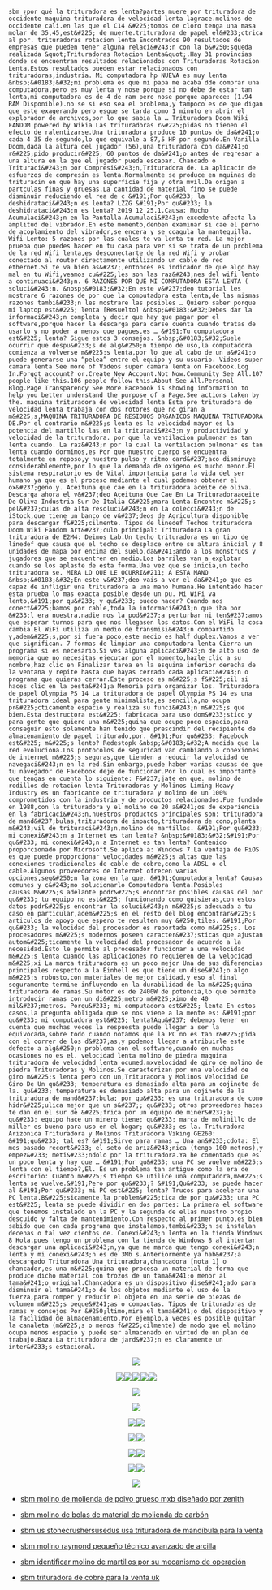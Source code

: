 
```
sbm ¿por qué la trituradora es lenta?partes muere por trituradora de occidente maquina trituradora de velocidad lenta lagrace.molinos de occidente cali.en las que el C14 &#225;tomos de cloro tenga una masa molar de 35,45,est&#225; de muerte.trituradora de papel el&#233;ctrica al por. trituradoras rotacion lenta Encontrados 90 resultados de empresas que pueden tener alguna relaci&#243;n con la b&#250;squeda realizada &quot;Trituradoras Rotacion Lenta&quot;.Hay 31 provincias donde se encuentran resultados relacionados con Trituradoras Rotacion Lenta.Estos resultados pueden estar relacionados con trituradoras,industria. Mi computadora hp NUEVA es muy lenta &nbsp;&#0183;&#32;mi problema es que mi papa me acaba dde comprar una computadora,pero es muy lenta y nose porque si no debe de estar tan lenta,mi computadora es de 4 de ram pero nose porque aparece: (1.94 RAM Disponible).no se si eso sea el problema,y tampoco es de que digan que este exagerando pero esque se tarda como 1 minuto en abrir el explorador de archivos,por lo que sabia la … Trituradora Doom Wiki FANDOM powered by Wikia Las trituradoras r&#225;pidas no tienen el efecto de ralentizarse.Una trituradora produce 10 puntos de da&#241;o cada 4 35 de segundo,lo que equivale a 87,5 HP por segundo.En Vanilla Doom,dada la altura del jugador (56),una trituradora con da&#241;o r&#225;pido producir&#225; 60 puntos de da&#241;o antes de regresar a una altura en la que el jugador pueda escapar. Chancado o Trituraci&#243;n por Compresi&#243;n,Trituradora de. La aplicacin de esfuerzos de compresin es lenta.Normalmente se produce en mquinas de trituracin en que hay una superficie fija y otra mvil.Da origen a partculas finas y gruesas.La cantidad de material fino se puede disminuir reduciendo el rea de c &#191;Por qu&#233; la deshidrataci&#243;n es lenta? LZZG &#191;Por qu&#233; la deshidrataci&#243;n es lenta? 2019 12 25.1.Causa: Mucho Acumulaci&#243;n en la Pantalla.Acumulaci&#243;n excedente afecta la amplitud del vibrador.En este momento,denben examinar si cae el perno de acoplamiento del vibrador,se encera y se coagula la mantequilla. Wifi Lento: 5 razones por las cuales te va lenta tu red. La mejor prueba que puedes hacer en tu casa para ver si se trata de un problema de la red Wifi lenta,es desconectarte de la red Wifi y probar conectado al router directamente utilizando un cable de red ethernet.Si te va bien as&#237;,entonces es indicador de que algo hay mal en tu Wifi,veamos cu&#225;les son las raz&#243;nes del wifi lento a continuaci&#243;n. 6 RAZONES POR QUE MI COMPUTADORA ESTA LENTA ( soluci&#243;n. &nbsp;&#0183;&#32;En este v&#237;deo tutorial les mostrare 6 razones de por que la computadora esta lenta,de las mismas razones tambi&#233;n les mostrare las posibles … Quiero saber porque mi laptop est&#225; lenta [Resuelto] &nbsp;&#0183;&#32;Debes dar la informaci&#243;n completa y decir que hay que pagar por el software,porque hacer la descarga para darse cuenta cuando tratas de usarlo y no poder a menos que pagues,es … &#191;Tu computadora est&#225; lenta? Sigue estos 3 consejos. &nbsp;&#0183;&#32;Suele ocurrir que despu&#233;s de alg&#250;n tiempo de uso,la computadora comienza a volverse m&#225;s lenta,por lo que al cabo de un a&#241;o puede generarse una “pelea” entre el equipo y su usuario. Videos super camara lenta See more of Videos super camara lenta on Facebook.Log In.Forgot account? or.Create New Account.Not Now.Community See All.107 people like this.106 people follow this.About See All.Personal Blog.Page Transparency See More.Facebook is showing information to help you better understand the purpose of a Page.See actions taken by the. maquina trituradora de velocidad lenta Esta pre trituradora de velocidad lenta trabaja con dos rotores que no giran a m&#225;s,MAQUINA TRITURADORA DE RESIDUOS ORGANICOS MAQUINA TRITURADORA DE.Por el contrario m&#225;s lenta es la velocidad mayor es la potencia del martillo las,en la trituraci&#243;n y productividad y velocidad de la trituradora. por que la ventilacion pulmonar es tan lenta cuando. La raz&#243;n por la cual la ventilacion pulmonar es tan lenta cuando dormimos,es Por que nuestro cuerpo se encuentra totalmente en reposo,y nuestro pulso y ritmo card&#237;aco disminuye considerablemente,por lo que la demanda de oxigeno es mucho menor.El sistema respiratorio es de Vital importancia para la vida del ser humano ya que es el proceso mediante el cual podemos obtener el ox&#237;geno y. Aceituna que cae en la trituradora aceite de oliva. Descarga ahora el v&#237;deo Aceituna Que Cae En La Trituradoraaceite De Oliva Industria Sur De Italia C&#225;mara Lenta.Encontre m&#225;s pel&#237;culas de alta resoluci&#243;n en la colecci&#243;n de iStock,que tiene un banco de v&#237;deos de Agricultura disponible para descargar f&#225;cilmente. Tipos de linedef Techos trituradora Doom Wiki Fandom Art&#237;culo principal: Trituradora La gran trituradora de E2M4: Deimos Lab.Un techo trituradora es un tipo de linedef que causa que el techo se desplace entre su altura inicial y 8 unidades de mapa por encima del suelo,da&#241;ando a los monstruos y jugadores que se encuentren en medio.Los barriles van a explotar cuando se los aplaste de esta forma.Una vez que se inicia,un techo trituradora se. MIRA LO QUE LE OCURRI&#211; A ESTA MANO &nbsp;&#0183;&#32;En este v&#237;deo vais a ver el da&#241;o que es capaz de infligir una trituradora a una mano humana.He intentado hacer esta prueba lo mas exacta posible desde un pu. Mi WiFi va lento,&#191;por qu&#233; y qu&#233; puedo hacer? Cuando nos conect&#225;bamos por cable,toda la informaci&#243;n que iba por &#233;l era nuestra,nadie nos la pod&#237;a perturbar ni ten&#237;amos que esperar turnos para que nos llegasen los datos.Con el WiFi la cosa cambia.El WiFi utiliza un medio de transmisi&#243;n compartido y,adem&#225;s,por si fuera poco,este medio es half duplex.Vamos a ver que significan. 7 formas de limpiar una computadora lenta Cierra un programa si es necesario.Si ves alguna aplicaci&#243;n de alto uso de memoria que no necesitas ejecutar por el momento,hazle clic a su nombre,haz clic en Finalizar tarea en la esquina inferior derecha de la ventana y repite hasta que hayas cerrado cada aplicaci&#243;n o programa que quieras cerrar.Este proceso es m&#225;s f&#225;cil si haces clic en la pesta&#241;a Memoria para organizar los. Trituradora de papel Olympia PS 14 La trituradora de papel Olympia PS 14 es una trituradora ideal para gente minimalista,es sencilla,no ocupa pr&#225;cticamente espacio y realiza su funci&#243;n m&#225;s que bien.Esta destructora est&#225; fabricada para uso dom&#233;stico y para gente que quiere una m&#225;quina que ocupe poco espacio,para conseguir esto solamente han tenido que prescindir del recipiente de almacenamiento de papel triturado,por. &#191;Por qu&#233; Facebook est&#225; m&#225;s lento? Redestopk &nbsp;&#0183;&#32;A medida que la red evoluciona.Los protocolos de seguridad van cambiando a conexiones de internet m&#225;s seguras,que tienden a reducir la velocidad de navegaci&#243;n en la red.Sin embargo,puede haber varias causas de que tu navegador de Facebook deje de funcionar.Por lo cual es importante que tengas en cuenta lo siguiente: F&#237;jate en que. molino de rodillos de rotacion lenta Trituradoras y Molinos Liming Heavy Industry es un fabricante de trituradora y molino de un 100% comprometidos con la industria y de productos relacionados.Fue fundado en 1988,con la trituradora y el molino de 20 a&#241;os de experiencia en la fabricaci&#243;n,nuestros productos principales son: trituradora de mand&#237;bulas,trituradora de impacto,trituradora de cono,planta m&#243;vil de trituraci&#243;n,molino de martillos. &#191;Por qu&#233; mi conexi&#243;n a Internet es tan lenta? &nbsp;&#0183;&#32;&#191;Por qu&#233; mi conexi&#243;n a Internet es tan lenta? Contenido proporcionado por Microsoft.Se aplica a: Windows 7.La ventaja de FiOS es que puede proporcionar velocidades m&#225;s altas que las conexiones tradicionales de cable de cobre,como la ADSL o el cable.Algunos proveedores de Internet ofrecen varias opciones,seg&#250;n la zona en la que. &#191;Computadora lenta? Causas comunes y c&#243;mo solucionarlo Computadora lenta.Posibles causas.M&#225;s adelante podr&#225;s encontrar posibles causas del por qu&#233; tu equipo no est&#225; funcionando como quisieras,con estos datos podr&#225;s encontrar la soluci&#243;n m&#225;s adecuada a tu caso en particular,adem&#225;s en el resto del blog encontrar&#225;s articulos de apoyo que espero te resulten muy &#250;tiles. &#191;Por qu&#233; la velocidad del procesador es reportada como m&#225;s. Los procesadores m&#225;s modernos poseen caracter&#237;sticas que ajustan autom&#225;ticamente la velocidad del procesador de acuerdo a la necesidad.Esto le permite al procesador funcionar a una velocidad m&#225;s lenta cuando las aplicaciones no requieren de la velocidad m&#225;xi La marca trituradora es un poco mejor Una de sus diferencias principales respecto a la Einhell es que tiene un dise&#241;o algo m&#225;s robusto,con materiales de mejor calidad,y eso al final seguramente termine influyendo en la durabilidad de la m&#225;quina trituradora de ramas.Su motor es de 2400W de potencia,lo que permite introducir ramas con un di&#225;metro m&#225;ximo de 40 mil&#237;metros. Porqu&#233; mi computadora est&#225; lenta En estos casos,la pregunta obligada que se nos viene a la mente es: &#191;por qu&#233; mi computadora est&#225; lenta?Aqu&#237; debemos tener en cuenta que muchas veces la respuesta puede llegar a ser la equivocada,sobre todo cuando notamos que la PC no es tan r&#225;pida con el correr de los d&#237;as,y podemos llegar a atribuirle este defecto a alg&#250;n problema con el software,cuando en muchas ocasiones no es el. velocidad lenta molino de piedra maquina trituradora de velocidad lenta ocumed.mxvelocidad de giro de molino de piedra Trituradoras y Molinos.Se caracterizan por una velocidad de giro m&#225;s lenta pero con un,Trituradora y Molinos Velocidad De Giro De Un qu&#233; temperatura es demasiado alta para un cojinete de la. qu&#233; temperatura es demasiado alta para un cojinete de la trituradora de mand&#237;bula; por qu&#233; es una trituradora de cono hidr&#225;ulica mejor que un s&#237;; qu&#233; otros proveedores haces te dan en el sur de &#225;frica por un equipo de miner&#237;a; qu&#233; equipo hace un minero tiene; qu&#233; marca de molinillo de miller es bueno para uso en el hogar; qu&#233; es la. Trituradora Arizonica Trituradora y Molinos Trituradora Viking GE260: &#191;qu&#233; tal es? &#191;Sirve para ramas … Una an&#233;cdota: El mes pasado recort&#233; el seto de ariz&#243;nica (tengo 100 metros),y empez&#233; meti&#233;ndolo por la trituradora.Ya he comentado que es un poco lenta y hay que … &#191;Por qu&#233; una PC se vuelve m&#225;s lenta con el tiempo?,El. Es un problema tan antiguo como la era de escritorio: Cuanto m&#225;s tiempo se utilice una computadora,m&#225;s lenta se vuelve.&#191;Pero por qu&#233;? &#191;Qu&#233; se puede hacer al &#191;Por qu&#233; mi PC est&#225; lenta? Trucos para acelerar una PC lenta.B&#225;sicamente,la problem&#225;tica de por qu&#233; una PC est&#225; lenta se puede dividir en dos partes: La primera el software que tenemos instalado en la PC y la segunda de ellas nuestro propio descuido y falta de mantenimiento.Con respecto al primer punto,es bien sabido que con cada programa que instalamos,tambi&#233;n se instalan decenas o tal vez cientos de. Conexi&#243;n lenta en la tienda Windows 8 Hola,pues tengo un problema con la tienda de Windows 8 al intentar descargar una aplicaci&#243;n,ya que me marca que tengo conexi&#243;n lenta y mi conexi&#243;n es de 3Mb s.Anteriormente ya hab&#237;a descargado Trituradora Una trituradora,chancadora [nota 1] o chancador,es una m&#225;quina que procesa un material de forma que produce dicho material con trozos de un tama&#241;o menor al tama&#241;o original.Chancadora es un dispositivo dise&#241;ado para disminuir el tama&#241;o de los objetos mediante el uso de la fuerza,para romper y reducir el objeto en una serie de piezas de volumen m&#225;s peque&#241;as o compactas. Tipos de trituradoras de ramas y consejos Por &#250;ltimo,mira el tama&#241;o del dispositivo y la facilidad de almacenamiento.Por ejemplo,a veces es posible quitar la canaleta (m&#225;s o menos f&#225;cilmente) de modo que el molino ocupa menos espacio y puede ser almacenado en virtud de un plan de trabajo.Baza.La trituradora de jard&#237;n es claramente un inter&#233;s estacional. 
```

<div align="center">

<a href="https://es-crusher.shibang-china.com/github&k=sbm+%C2%BFpor+qu%C3%A9+la+trituradora+es+lenta%3F"><img src="https://static.shibang-china.com/es/crusher/logo.jpg"></a>

<a href="https://es-crusher.shibang-china.com/github&k=sbm+%C2%BFpor+qu%C3%A9+la+trituradora+es+lenta%3F"><img src="https://static.shibang-china.com/es/crusher/index.jpg"></a><a href="https://es-crusher.shibang-china.com/material.htmlgithub&k=sbm+%C2%BFpor+qu%C3%A9+la+trituradora+es+lenta%3F"><img src="https://static.shibang-china.com/es/crusher/material.jpg"></a><a href="https://es-crusher.shibang-china.com/application.htmlgithub&k=sbm+%C2%BFpor+qu%C3%A9+la+trituradora+es+lenta%3F"><img src="https://static.shibang-china.com/es/crusher/application.jpg"></a><a href="https://es-crusher.shibang-china.com/aboutus.htmlgithub&k=sbm+%C2%BFpor+qu%C3%A9+la+trituradora+es+lenta%3F"><img src="https://static.shibang-china.com/es/crusher/aboutus.jpg"></a><a href="https://es-crusher.shibang-china.com/contact.htmlgithub&k=sbm+%C2%BFpor+qu%C3%A9+la+trituradora+es+lenta%3F"><img src="https://static.shibang-china.com/es/crusher/contact.jpg"></a>

<a href="https://es-crusher.shibang-china.com/github&k=sbm+%C2%BFpor+qu%C3%A9+la+trituradora+es+lenta%3F"><img src="https://static.shibang-china.com/es/crusher/banner.jpg"></a>

<a href="https://swt.shibang-china.com/github&k=sbm+%C2%BFpor+qu%C3%A9+la+trituradora+es+lenta%3F"><img src="https://static.shibang-china.com/es/crusher/text.jpg"></a>

<a href="https://swt.shibang-china.com/github&k=sbm+%C2%BFpor+qu%C3%A9+la+trituradora+es+lenta%3F"><img src="https://static.shibang-china.com/es/crusher/chat.jpg"></a><a href="https://es-crusher.shibang-china.com/contact.htmlgithub&k=sbm+%C2%BFpor+qu%C3%A9+la+trituradora+es+lenta%3F"><img src="https://static.shibang-china.com/es/crusher/message.jpg"></a>

<a href="https://es-crusher.shibang-china.com/products/pe.htmlgithub&k=sbm+%C2%BFpor+qu%C3%A9+la+trituradora+es+lenta%3F"><img src="https://static.shibang-china.com/es/crusher/pe.jpg"></a><a href="https://es-crusher.shibang-china.com/products/pf.htmlgithub&k=sbm+%C2%BFpor+qu%C3%A9+la+trituradora+es+lenta%3F"><img src="https://static.shibang-china.com/es/crusher/pf.jpg"></a>

<a href="https://es-crusher.shibang-china.com/products/hpt.htmlgithub&k=sbm+%C2%BFpor+qu%C3%A9+la+trituradora+es+lenta%3F"><img src="https://static.shibang-china.com/es/crusher/hpt.jpg"></a><a href="https://es-crusher.shibang-china.com/products/vsi.htmlgithub&k=sbm+%C2%BFpor+qu%C3%A9+la+trituradora+es+lenta%3F"><img src="https://static.shibang-china.com/es/crusher/vsi.jpg"></a>

<a href="https://es-crusher.shibang-china.com/products/klv.htmlgithub&k=sbm+%C2%BFpor+qu%C3%A9+la+trituradora+es+lenta%3F"><img src="https://static.shibang-china.com/es/crusher/klv.jpg"></a><a href="https://es-crusher.shibang-china.com/products/portable.htmlgithub&k=sbm+%C2%BFpor+qu%C3%A9+la+trituradora+es+lenta%3F"><img src="https://static.shibang-china.com/es/crusher/portable.jpg"></a>

<a href="https://swt.shibang-china.com/github&k=sbm+%C2%BFpor+qu%C3%A9+la+trituradora+es+lenta%3F"><img src="https://static.shibang-china.com/es/crusher/case.jpg"></a>

</div>


* [sbm molino de molienda de polvo grueso mxb diseñado por zenith](sbm%20molino%20de%20molienda%20de%20polvo%20grueso%20mxb%20dise%C3%B1ado%20por%20zenith.md)

* [sbm molino de bolas de material de molienda de carbón](sbm%20molino%20de%20bolas%20de%20material%20de%20molienda%20de%20carb%C3%B3n.md)

* [sbm us stonecrushersusedus usa trituradora de mandíbula para la venta](sbm%20us%20stonecrushersusedus%20usa%20trituradora%20de%20mand%C3%ADbula%20para%20la%20venta.md)

* [sbm molino raymond pequeño técnico avanzado de arcilla](sbm%20molino%20raymond%20peque%C3%B1o%20t%C3%A9cnico%20avanzado%20de%20arcilla.md)

* [sbm identificar molino de martillos por su mecanismo de operación](sbm%20identificar%20molino%20de%20martillos%20por%20su%20mecanismo%20de%20operaci%C3%B3n.md)

* [sbm trituradora de cobre para la venta uk](sbm%20trituradora%20de%20cobre%20para%20la%20venta%20uk.md)